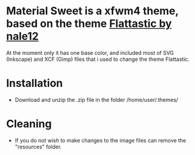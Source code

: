 # Material Sweet is a xfwm4 theme, based on the theme [Flattastic by nale12](http://nale12.deviantart.com/art/Flattastic-11-03-2014-424913255)

At the moment only it has one base color, and included most of SVG (Inkscape) and XCF (Gimp) files that i used to change the theme Flattastic.

# Installation

* Download and unzip the .zip file in the folder /home/user/.themes/

# Cleaning

* If you do not wish to make changes to the image files can remove the "resources" folder.
